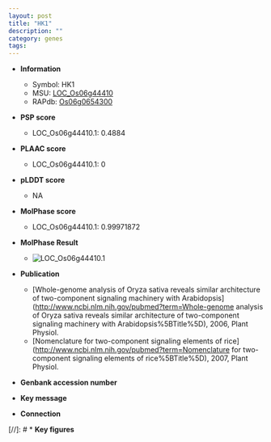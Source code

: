 ```yaml
---
layout: post
title: "HK1"
description: ""
category: genes
tags: 
---
```


* **Information**  
    + Symbol: HK1  
    + MSU: [LOC_Os06g44410](http://rice.plantbiology.msu.edu/cgi-bin/ORF_infopage.cgi?orf=LOC_Os06g44410)  
    + RAPdb: [Os06g0654300](http://rapdb.dna.affrc.go.jp/viewer/gbrowse_details/irgsp1?name=Os06g0654300)  

* **PSP score**  
    + LOC_Os06g44410.1: 0.4884 

* **PLAAC score**  
    + LOC_Os06g44410.1: 0 

* **pLDDT score**
    + NA


* **MolPhase score**
    + LOC_Os06g44410.1: 0.99971872

* **MolPhase Result**
    + ![LOC_Os06g44410.1](https://304243504.github.io/Pictures/LOC_Os06g/LOC_Os06g44410.1.png)

* **Publication**  
    + [Whole-genome analysis of Oryza sativa reveals similar architecture of two-component signaling machinery with Arabidopsis](http://www.ncbi.nlm.nih.gov/pubmed?term=Whole-genome analysis of Oryza sativa reveals similar architecture of two-component signaling machinery with Arabidopsis%5BTitle%5D), 2006, Plant Physiol.
    + [Nomenclature for two-component signaling elements of rice](http://www.ncbi.nlm.nih.gov/pubmed?term=Nomenclature for two-component signaling elements of rice%5BTitle%5D), 2007, Plant Physiol.

* **Genbank accession number**  

* **Key message**  

* **Connection**  

[//]: # * **Key figures**  


